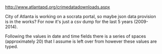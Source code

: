 http://www.atlantapd.org/crimedatadownloads.aspx

City of Atlanta is working on a socrata portal, so maybe json data provision is in the works?  For now it's just a csv dump for the last 5 years (2009-2014).

Following the values in date and time fields there is a series of spaces (approximately 20) that I assume is left over from however these values are typed.
